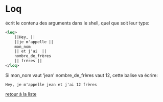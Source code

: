 # Loq
écrit le contenu des arguments dans le shell, quel que soit leur type:
```XML
<loq>
	||Hey, ||
	||je m'appelle ||
	mon_nom
	|| et j'ai  ||
	nombre_de_frères
	|| frères ||
</loq>
```
Si mon_nom vaut 'jean' nombre_de_frères vaut 12, cette balise va écrire:
```
Hey, je m'appelle jean et j'ai 12 frères
```
[retour à la liste](./README.md)
